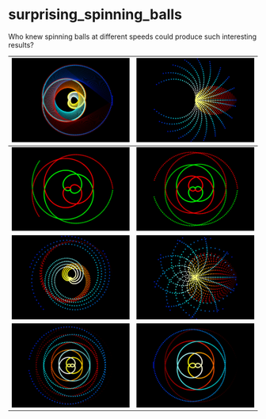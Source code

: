 # surprising_spinning_balls
Who knew spinning balls at different speeds could produce such interesting results?

| ![](output/cool_picture0475.png)  | ![](output/cool_picture0869.png)  |
| ------------- | ------------- |
| ![](output/cool_picture0798.png)  | ![](output/cool_picture0932.png)  |
| ![](output/cool_picture1137.png)  | ![](output/cool_picture2155.png)  |
| ![](output/cool_picture1608.png)  | ![](output/cool_picture0862.png)  |

[comment]: <> (![]&#40;output/cool_picture0440.png&#41;)



[comment]: <> (![]&#40;output/cool_picture0862.png&#41;)






